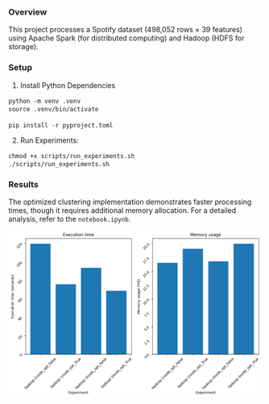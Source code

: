 ### Overview

This project processes a Spotify dataset (498,052 rows × 39 features) using Apache Spark (for distributed computing) and Hadoop (HDFS for storage).

### Setup

1. Install Python Dependencies

```
python -m venv .venv  
source .venv/bin/activate

pip install -r pyproject.toml  
```

2. Run Experiments:

```
chmod +x scripts/run_experiments.sh
./scripts/run_experiments.sh
```

### Results 

The optimized clustering implementation demonstrates faster processing times, though it requires additional memory allocation. For a detailed analysis, refer to the `notebook.ipynb`.

![Experiment Results](results/experiments.png)